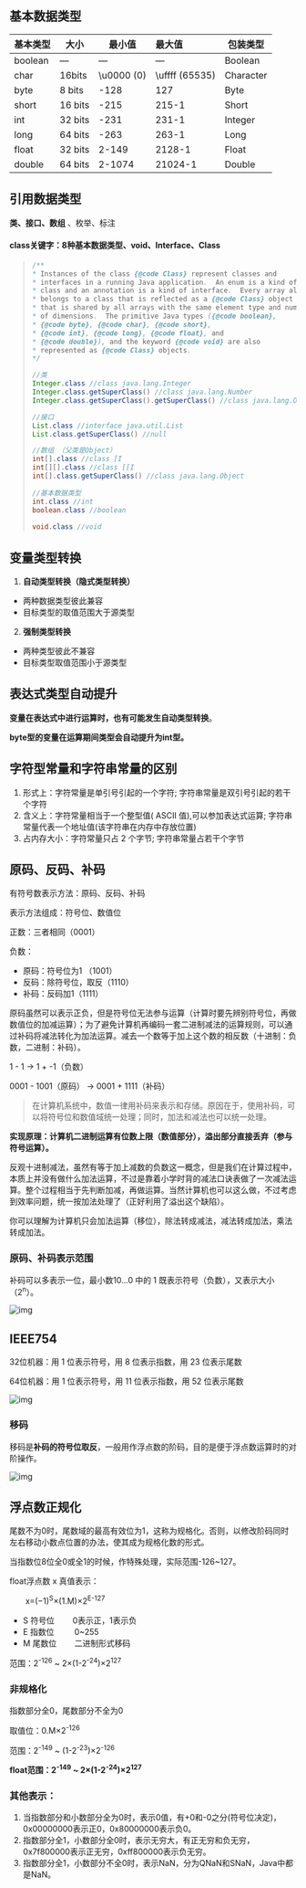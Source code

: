 ## 基本数据类型

| 基本类型 | 大小    | 最小值     | 最大值         | 包装类型  |
| -------- | ------- | ---------- | :------------- | --------- |
| boolean  | —       | —          | —              | Boolean   |
| char     | 16bits  | \u0000 (0) | \uffff (65535) | Character |
| byte     | 8 bits  | -128       | 127            | Byte      |
| short    | 16 bits | -215       | 215-1          | Short     |
| int      | 32 bits | -231       | 231-1          | Integer   |
| long     | 64 bits | -263       | 263-1          | Long      |
| float    | 32 bits | 2-149      | 2128-1         | Float     |
| double   | 64 bits | 2-1074     | 21024-1        | Double    |



## 引用数据类型

**类、接口、数组** 、枚举、标注



#### class关键字：8种基本数据类型、void、Interface、Class

> ```java
> /**
> * Instances of the class {@code Class} represent classes and
> * interfaces in a running Java application.  An enum is a kind of
> * class and an annotation is a kind of interface.  Every array also
> * belongs to a class that is reflected as a {@code Class} object
> * that is shared by all arrays with the same element type and number
> * of dimensions.  The primitive Java types ({@code boolean},
> * {@code byte}, {@code char}, {@code short},
> * {@code int}, {@code long}, {@code float}, and
> * {@code double}), and the keyword {@code void} are also
> * represented as {@code Class} objects.
> */
> 
> //类
> Integer.class //class java.lang.Integer
> Integer.class.getSuperClass() //class java.lang.Number
> Integer.class.getSuperClass().getSuperClass() //class java.lang.Object
> 
> //接口
> List.class //interface java.util.List
> List.class.getSuperClass() //null
> 
> //数组 （父类是Object）
> int[].class //class [I
> int[][].class //class [[I
> int[].class.getSuperClass() //class java.lang.Object
>     
> //基本数据类型
> int.class //int
> boolean.class //boolean
>     
> void.class //void
> ```



## 变量类型转换

1. **自动类型转换（隐式类型转换）**

- 两种数据类型彼此兼容
- 目标类型的取值范围大于源类型

2. **强制类型转换**

- 两种类型彼此不兼容
- 目标类型取值范围小于源类型



## 表达式类型自动提升

**变量在表达式中进行运算时，也有可能发生自动类型转换**。

**byte型的变量在运算期间类型会自动提升为int型。**



## 字符型常量和字符串常量的区别

1. 形式上：字符常量是单引号引起的一个字符; 字符串常量是双引号引起的若干个字符
2. 含义上：字符常量相当于一个整型值( ASCII 值),可以参加表达式运算; 字符串常量代表一个地址值(该字符串在内存中存放位置)
3. 占内存大小：字符常量只占 2 个字节; 字符串常量占若干个字节



## 原码、反码、补码

有符号数表示方法：原码、反码、补码

表示方法组成：符号位、数值位



正数：三者相同（0001）

负数：

- 原码：符号位为1 （1001）
- 反码：除符号位，取反（1110）
- 补码：反码加1（1111）



原码虽然可以表示正负，但是符号位无法参与运算（计算时要先辨别符号位，再做数值位的加减运算）；为了避免计算机再编码一套二进制减法的运算规则，可以通过补码将减法转化为加法运算。减去一个数等于加上这个数的相反数（十进制：负数，二进制：补码）。

1 - 1 -> 1 + -1（负数）

0001 - 1001（原码） -> 0001 + 1111（补码）

> 在计算机系统中，数值一律用补码来表示和存储。原因在于，使用补码，可以将符号位和数值域统一处理；同时，加法和减法也可以统一处理。

**实现原理：计算机二进制运算有位数上限（数值部分），溢出部分直接丢弃（参与符号运算）。**

反观十进制减法，虽然有等于加上减数的负数这一概念，但是我们在计算过程中，本质上并没有做什么加法运算，不过是靠着小学时背的减法口诀表做了一次减法运算。整个过程相当于先判断加减，再做运算。当然计算机也可以这么做，不过考虑到效率问题，统一按加法处理了（正好利用了溢出这个缺陷）。

你可以理解为计算机只会加法运算（移位），除法转成减法，减法转成加法，乘法转成加法。



### 原码、补码表示范围

补码可以多表示一位，最小数10...0 中的 1 既表示符号（负数），又表示大小（2<sup>n</sup>）。

![img](https://bkimg.cdn.bcebos.com/pic/d01373f082025aafb8198eb8f4edab64034f1a9d?x-bce-process=image/watermark,g_7,image_d2F0ZXIvYmFpa2U4MA==,xp_5,yp_5)



## IEEE754

32位机器：用 1 位表示符号，用 8 位表示指数，用 23 位表示尾数

64位机器：用 1 位表示符号，用 11 位表示指数，用 52 位表示尾数

![img](https://img2018.cnblogs.com/blog/826323/201906/826323-20190618095032673-328831084.png)



### 移码

移码是**补码的符号位取反**，一般用作浮点数的阶码，目的是便于浮点数运算时的对阶操作。

![img](https://img2018.cnblogs.com/blog/826323/201906/826323-20190618102112599-29860182.png)



## 浮点数正规化

尾数不为0时，尾数域的最高有效位为1，这称为规格化。否则，以修改阶码同时左右移动小数点位置的办法，使其成为规格化数的形式。

当指数位8位全0或全1的时候，作特殊处理，实际范围-126~127。

float浮点数 x 真值表示：

　　x=(−1)<sup>S</sup>×(1.M)×2<sup>E-127</sup>

- S 符号位　　  0表示正，1表示负
- E 指数位 　　 0~255
- M 尾数位 　　二进制形式移码

范围：2<sup>-126</sup> ~ 2×(1-2<sup>-24</sup>)×2<sup>127</sup>



### 非规格化

指数部分全0，尾数部分不全为0

取值位：0.M×2<sup>-126</sup>

范围：2<sup>-149</sup> ~ (1-2<sup>-23</sup>)×2<sup>-126</sup>



**float范围：2<sup>-149</sup>  ~ 2×(1-2<sup>-24</sup>)×2<sup>127</sup>**



### 其他表示：

1. 当指数部分和小数部分全为0时，表示0值，有+0和-0之分(符号位决定)，0x00000000表示正0，0x80000000表示负0。
2. 指数部分全1，小数部分全0时，表示无穷大，有正无穷和负无穷，0x7f800000表示正无穷，0xff800000表示负无穷。
3. 指数部分全1，小数部分不全0时，表示NaN，分为QNaN和SNaN，Java中都是NaN。

